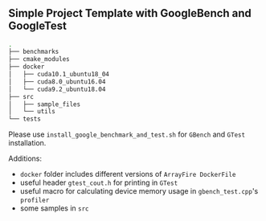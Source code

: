 #

## Simple Project Template with GoogleBench and GoogleTest

```bash
.
├── benchmarks
├── cmake_modules
├── docker
│   ├── cuda10.1_ubuntu18_04
│   ├── cuda8.0_ubuntu16.04
│   └── cuda9.2_ubuntu18.04
├── src
│   ├── sample_files
│   └── utils
└── tests
```

Please use `install_google_benchmark_and_test.sh` for `GBench` and `GTest` installation.

Additions:

- `docker` folder includes different versions of `ArrayFire DockerFile`
- useful header `gtest_cout.h` for printing in `GTest`
- useful macro for calculating device memory usage in `gbench_test.cpp`'s `profiler`
- some samples in `src`

